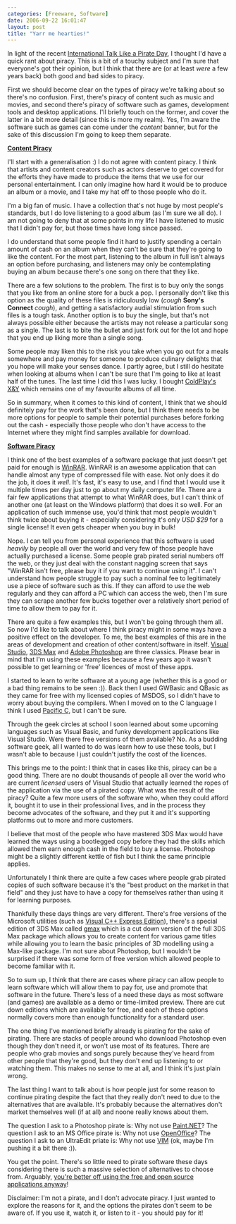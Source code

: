 ```yaml
---
categories: [Freeware, Software]
date: 2006-09-22 16:01:47
layout: post
title: "Yarr me hearties!"
---
```

In light of the recent <a href="http://www.yarr.org.uk/" target="_blank" title="Talk Like A Pirate">International Talk Like a Pirate Day</a>, I thought I'd have a quick rant about piracy. This is a bit of a touchy subject and I'm sure that everyone's got their opinion, but I think that there are (or at least <em>were</em> a few years back) both good and bad sides to piracy.

First we should become clear on the types of piracy we're talking about so there's no confusion. First, there's piracy of content such as music and movies, and second there's piracy of software such as games, development tools and desktop applications. I'll briefly touch on the former, and cover the latter in a bit more detail (since this is more my realm). Yes, I'm aware the software such as games can come under the <em>content</em> banner, but for the sake of this discussion I'm going to keep them separate.

<strong><u>Content Piracy</u></strong>

I'll start with a generalisation :) I do not agree with content piracy. I think that artists and content creators such as actors deserve to get covered for the efforts they have made to produce the items that we use for our personal entertainment. I can only imagine how hard it would be to produce an album or a movie, and I take my hat off to those people who do it.

I'm a big fan of music. I have a collection that's not huge by most people's standards, but I do love listening to a good album (as I'm sure we all do). I am not going to deny that at some points in my life I have listened to music that I didn't pay for, but those times have long since passed.

I do understand that some people find it hard to justify spending a certain amount of cash on an album when they can't be sure that they're going to like the content. For the most part, listening to the album in full isn't always an option before purchasing, and listeners may only be contemplating buying an album because there's one song on there that they like.

There are a few solutions to the problem. The first is to buy only the songs that you like from an online store for a buck a pop. I personally don't like this option as the quality of these files is ridiculously low (*cough* <strong>Sony's Connect</strong> *cough*), and getting a satisfactory audial stimulation from such files is a tough task. Another option is to buy the single, but that's not always possible either because the artists may not release a particular song as a single. The last is to bite the bullet and just fork out for the lot and hope that you end up liking more than a single song.

Some people may liken this to the risk you take when you go out for a meals somewhere and pay money for someone to produce culinary delights that you hope will make your senses dance. I partly agree, but I still do hesitate when looking at albums when I can't be sure that I'm going to like at least half of the tunes. The last time I did this I was lucky. I bought <a href="http://www.amazon.com/XY-Coldplay/dp/B0006L16N8" title="X&amp;Y" target="_blank">ColdPlay's X&amp;Y</a> which remains one of my favourite albums of all time.

So in summary, when it comes to this kind of content, I think that we should definitely pay for the work that's been done, but I think there needs to be more options for people to sample their potential purchases before forking out the cash - especially those people who don't have access to the Internet where they might find samples available for download.

<strong><u>Software Piracy</u></strong>

I think one of the best examples of a software package that just doesn't get paid for enough is <a href="http://www.rarsoft.com/" title="WinRAR" target="_blank">WinRAR</a>. WinRAR is an awesome application that can handle almost any type of compressed file with ease. Not only does it do the job, it does it <em>well</em>. It's fast, it's easy to use, and I find that I would use it multiple times per day just to go about my daily computer life. There are a fair few applications that attempt to what WinRAR does, but I can't think of another one (at least on the Windows platform) that does it so well. For an application of such immense use, you'd think that most people wouldn't think twice about buying it - especially considering it's only <em>USD $29</em> for a single license! It even gets cheaper when you buy in bulk!

Nope. I can tell you from personal experience that this software is used <em>heavily</em> by people all over the world and very few of those people have actually purchased a license. Some people grab pirated serial numbers off the web, or they just deal with the constant nagging screen that says "WinRAR isn't free, please buy it if you want to continue using it". I can't understand how people struggle to pay such a nominal fee to legitimately use a piece of software such as this. If they can afford to use the web regularly and they can afford a PC which can access the web, then I'm sure they can scrape another few bucks together over a relatively short period of time to allow them to pay for it.

There are quite a few examples this, but I won't be going through them all. So now I'd like to talk about where I think piracy might in some ways have a positive effect on the developer. To me, the best examples of this are in the areas of development and creation of other content/software in itself. <a href="http://msdn.microsoft.com/vstudio/" title="Visual Studio" target="_blank">Visual Studio</a>, <a href="http://www.autodesk.com/3dsmax/" title="3D Studio Max" target="_blank">3DS Max</a> and <a href="http://www.adobe.com/products/photoshop/" title="Adobe Photoshop" target="_blank">Adobe Photoshop</a> are three classics. Please bear in mind that I'm using these examples because a few years ago it wasn't possible to get learning or 'free' licences of most of these apps.

I started to learn to write software at a young age (whether this is a good or a bad thing remains to be seen :)). Back then I used GWBasic and QBasic as they came for free with my licensed copies of MSDOS, so I didn't have to worry about buying the compilers. When I moved on to the C language I think I used <a href="http://www.htsoft.com/products/PACIFICc.php" title="Pacific C" target="_blank">Pacific C</a>, but I can't be sure.

Through the geek circles at school I soon learned about some upcoming languages such as Visual Basic, and funky development applications like Visual Studio. Were there free versions of them available? No. As a budding software geek, all I wanted to do was learn how to use these tools, but I wasn't able to because I just couldn't justify the cost of the licences.

This brings me to the point: I think that in cases like this, piracy can be a good thing. There are no doubt thousands of people all over the world who are current <em>licensed</em> users of Visual Studio that actually learned the ropes of the application via the use of a pirated copy. What was the result of the piracy? Quite a few more users of the software who, when they could afford it, bought it to use in their professional lives, and in the process they become advocates of the software, and they put it and it's supporting platforms out to more and more customers.

I believe that most of the people who have mastered 3DS Max would have learned the ways using a bootlegged copy before they had the skills which allowed them earn enough cash in the field to buy a license. Photoshop might be a slightly different kettle of fish but I think the same principle applies.

Unfortunately I think there are quite a few cases where people grab pirated copies of such software because it's the "best product on the market in that field" and they just have to have a copy for themselves rather than using it for learning purposes.

Thankfully these days things are very different. There's free versions of the Microsoft utilities (such as <a href="http://msdn.microsoft.com/vstudio/express/visualc/" title="Visual C++ Express" target="_blank">Visual C++ Express Edition</a>), there's a special edition of 3DS Max called <a href="http://www.autodesk.com/gmax/" title="gmax" target="_blank">gmax</a> which is a cut down version of the full 3DS Max package which allows you to create content for various game titles while allowing you to learn the basic principles of 3D modelling using a Max-like package. I'm not sure about Photoshop, but I wouldn't be surprised if there was some form of free version which allowed people to become familiar with it.

So to sum up, I think that there are cases where piracy can allow people to learn software which will allow them to pay for, use and promote that software in the future. There's less of a need these days as most software (and games) are available as a demo or time-limited preview. There are cut down editions which are available for free, and each of these options normally covers more than enough functionality for a standard user.

The one thing I've mentioned briefly already is pirating for the sake of pirating. There are stacks of people around who download Photoshop even though they don't need it, or won't use most of its features. There are people who grab movies and songs purely because they've heard from other people that they're good, but they don't end up listening to or watching them. This makes no sense to me at all, and I think it's just plain wrong.

The last thing I want to talk about is how people just for some reason to continue pirating despite the fact that they really don't need to due to the alternatives that are available. It's probably because the alternatives don't market themselves well (if at all) and noone really knows about them.

The question I ask to a Photoshop pirate is: Why not use <a href="http://www.getpaint.net/" title="Paint.NET" target="_blank">Paint.NET</a>? The question I ask to an MS Office pirate is: Why not use <a href="http://www.openoffice.org/" title="OpenOffice" target="_blank">OpenOffice</a>? The question I ask to an UltraEdit priate is: Why not use <a href="http://www.vim.org/" title="VIM" target="_blank">VIM</a> (ok, maybe I'm pushing it a bit there :)).

You get the point. There's so little need to pirate software these days considering there is such a massive selection of alternatives to choose from. Arguably, <a href="/posts/office-registration-and-activation/" title="Office Activation and Registration">you're better off using the free and open source applications anyway</a>!

Disclaimer: I'm not a pirate, and I don't advocate piracy. I just wanted to explore the reasons for it, and the options the pirates don't seem to be aware of. If you use it, watch it, or listen to it - you should pay for it!
